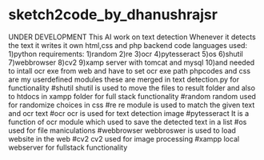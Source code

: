 # sketch2code_by_dhanushrajsr
UNDER DEVELOPMENT
This AI work on text detection
Whenever it detects the text it writes it own html,css and php backend code
languages used:
  1)python
requirements:
  1)random
  2)re
  3)ocr
  4)pytesseract
  5)os
  6)shutil
  7)webbrowser
  8)cv2
  9)xamp server with tomcat and mysql
  10)and needed to intall ocr exe from web
  and have to set ocr exe path
  phpcodes and css are my userdefined modules these are merged in text detection.py for functionality
  #shutil
  shutil is used to move the files to result folder and also to htdocs in xampp folder for full stack functionality
  #random
  random used for randomize choices in css
  #re
  re module is used to match the given text and ocr text
  #ocr
  ocr is used for text detection image
  #pytesseract
  It is a function of ocr module which used to save the detected text in a list
  #os
  used for file maniculations
  #webbrowser
  webbroswer is used to load website in the web
  #cv2
  cv2 used for image processing
  #xampp
  local webserver for fullstack functionality
  
